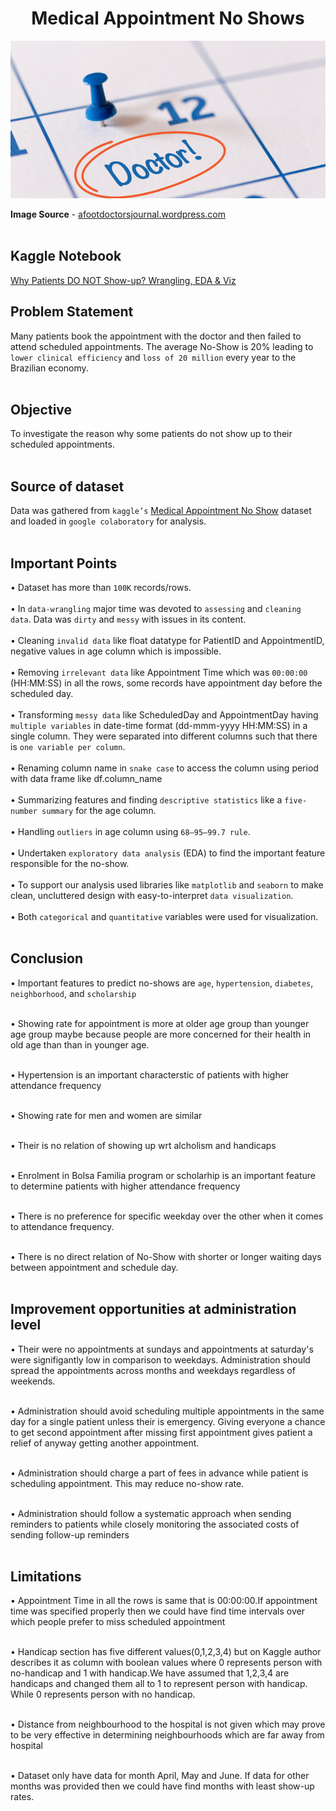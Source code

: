 <h1 align = 'center'> Medical Appointment No Shows </h1>

<p align = 'center'><img src = 'assets/no-show_image.png'></p>


<b>Image Source</b> - [afootdoctorsjournal.wordpress.com](https://afootdoctorsjournal.wordpress.com/2018/02/14/dont-be-a-no-show-what-happens-when-you-miss-your-doctor-appointment/)
<br><br>

<h2><b>Kaggle Notebook</b></h2>

[Why Patients DO NOT Show-up? Wrangling, EDA & Viz](https://www.kaggle.com/dishankkalra/why-patients-do-not-show-up-wrangling-eda-viz)

<h2><b>Problem Statement</b></h2> 

Many patients book the appointment with the doctor and then failed to attend scheduled appointments. The average No-Show is 20% leading to `lower clinical efficiency` and `loss of 20 million` every year to the Brazilian economy.<br><br>

<h2><b>Objective</b></h2> 

To investigate the reason why some patients do not show up to their scheduled appointments.<br><br>

<h2><b>Source of dataset</b></h2>

Data was gathered from `kaggle’s` [Medical Appointment No Show](https://www.kaggle.com/joniarroba/noshowappointments) dataset and loaded in `google colaboratory` for analysis.<br><br>

<h2><b>Important Points</b></h2>

• Dataset has more than `100K` records/rows.<br><br>
• In `data-wrangling` major time was devoted to `assessing` and `cleaning data`. Data was `dirty` and `messy` with issues in its content.<br><br>
• Cleaning `invalid data` like float datatype for PatientID and AppointmentID, negative values in age column which is impossible.<br><br>
• Removing `irrelevant data` like Appointment Time which was `00:00:00` (HH:MM:SS) in all the rows, some records have appointment day before the scheduled day.<br><br>
• Transforming `messy data` like ScheduledDay and AppointmentDay having `multiple variables` in date-time format (dd-mmm-yyyy HH:MM:SS) in a single column. They were separated into different columns such that there is `one variable per column`.<br><br>
• Renaming column name in `snake case` to access the column using period with data frame like df.column_name <br><br>
• Summarizing features and finding `descriptive statistics` like a `five-number summary` for the age column.<br><br>
• Handling `outliers` in age column using `68–95–99.7 rule`.<br><br>
• Undertaken `exploratory data analysis` (EDA) to find the important feature responsible for the no-show.<br><br>
• To support our analysis used libraries like `matplotlib` and `seaborn` to make clean, uncluttered design with easy-to-interpret `data visualization`.<br><br>
• Both `categorical` and `quantitative` variables were used for visualization.<br><br>

<h2><b>Conclusion</b></h2>
  
• Important features to predict no-shows are `age`, `hypertension`, `diabetes`, `neighborhood`, and `scholarship`<br><br>

• Showing rate for appointment is more at older age group than younger age group maybe because people are more concerned for their health in old age than than in younger age.<br><br>

• Hypertension is an important characterstic of patients with higher attendance frequency<br><br>

• Showing rate for men and women are similar<br><br>

• Their is no relation of showing up wrt alcholism and handicaps<br><br>

• Enrolment in Bolsa Familia program or scholarhip is an important feature to determine patients with higher attendance frequency<br><br>

• There is no preference for specific weekday over the other when it comes to attendance frequency.<br><br>

• There is no direct relation of No-Show with shorter or longer waiting days between appointment and schedule day.<br><br>

<h2><b>Improvement opportunities at administration level</b></h2>

• Their were no appointments at sundays and appointments at saturday's were signifigantly low in comparison to weekdays. Administration should spread the appointments across months and weekdays regardless of weekends.<br><br>

• Administration should avoid scheduling multiple appointments in the same day for a single patient unless their is emergency. Giving everyone a chance to get second appointment after missing first appointment gives patient a relief of anyway getting another appointment.<br><br>

• Administration should charge a part of fees in advance while patient is scheduling appointment. This may reduce no-show rate.<br><br>

• Administration should follow a systematic approach when sending reminders to patients while closely monitoring the associated costs of sending follow-up reminders<br><br>

<h2><b>Limitations</b></h2>
  
• Appointment Time in all the rows is same that is 00:00:00.If appointment time was specified properly then we could have find time intervals over which people prefer to miss scheduled appointment<br><br>

• Handicap section has five different values(0,1,2,3,4) but on Kaggle author describes it as column with boolean values where 0 represents person with no-handicap and 1 with handicap.We have assumed that 1,2,3,4 are handicaps and changed them all to 1 to represent person with handicap. While 0 represents person with no handicap.<br><br>

• Distance from neighbourhood to the hospital is not given which may prove to be very effective in determining neighbourhoods which are far away from hospital<br><br>

• Dataset only have data for month April, May and June. If data for other months was provided then we could have find months with least show-up rates.
